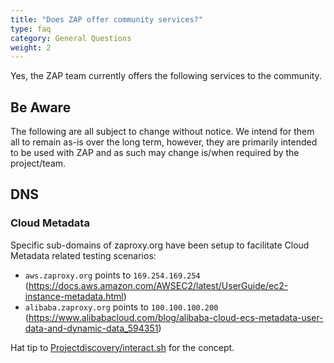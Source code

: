 ```yaml
---
title: "Does ZAP offer community services?"
type: faq
category: General Questions
weight: 2
---
```

Yes, the ZAP team currently offers the following services to the community.

## Be Aware

The following are all subject to change without notice. We intend for them all to remain as-is over the long term, however, they are primarily intended to be used with ZAP and as such may change is/when required by the project/team.

## DNS

### Cloud Metadata

Specific sub-domains of zaproxy.org have been setup to facilitate Cloud Metadata related testing scenarios:

- `aws.zaproxy.org` points to `169.254.169.254` (https://docs.aws.amazon.com/AWSEC2/latest/UserGuide/ec2-instance-metadata.html)
- `alibaba.zaproxy.org` points to `100.100.100.200` (https://www.alibabacloud.com/blog/alibaba-cloud-ecs-metadata-user-data-and-dynamic-data_594351)

Hat tip to [Projectdiscovery/interact.sh](https://github.com/projectdiscovery/interactsh) for the concept.
